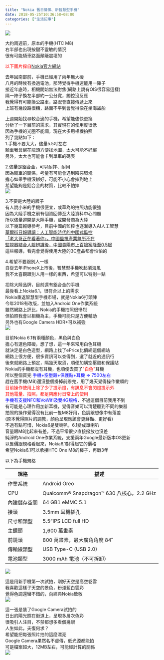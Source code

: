 ```yaml
---
title: "Nokia 舊日情愫、新智慧型手機"
date: 2018-05-25T10:36:58+08:00
categories: ["生活記事"]
---
```


<a href="https://www.nokia.com/zh_tw/phones/nokia-6" target="_blank"><img src="https://farm2.staticflickr.com/1745/41675726324_390ff529da_k.jpg"></a>  

大約兩週前，原本的手機(HTC M8)  
右半部也出現按鍵不靈敏的情況  
很有可能騎車路面顛簸震壞的  
<!--more-->  

<span style="color:red">以下圖片採自<a href="https://www.nokia.com/zh_tw/phones/nokia-6">Nokia官方網站</a></span>
  
去年回南部前，手機已經用了兩年無大礙  
八月的時候有換過電池，那時覺得手機還能用一陣子  
接近年底時，相機開始無法對焦(網路上說有OIS很容易這樣)  
隔一陣子換左半部約一公分寬，觸控沒反應  
我覺得有可能換公路車，路況會直接傳遞上來  
上班有幾段路很糟，路面不平到會覺得像在坐海盜船  

上週開始找尋較合適的手機，希望能儘快更換  
分析了一下目前的需求，其實現在的使用度很低  
因為手機的光圈不能調，現在大多用相機拍照  
列了幾點如下：  
1.手機不要太大，儘量5.5吋左右  
騎車我會綁在龍頭方便找地圖，太大可能不好綁  
另外，太大也可能會卡到單車的碼表  
  
2.儘量是鋁合金，可以耐摔、耐用  
因為騎車的關係，考量有可能會遇到險惡環境  
擔心如果手機沒綁好，可能不小心會摔到地上  
希望能夠是鋁合金的材質，比較不怕摔  
![](https://images.ctfassets.net/wcfotm6rrl7u/m9wbLaAYASKeKiEiCQOM2/51953a0e289fbe5a21f2093e3ca98620/nokia_6_1-video_thumbnail-campaign.jpg)  
  
3.不要是大陸的牌子  
有人說小米的手機很便宜，或華為的拍照功能很強  
因為大陸手機之前有個資回傳至大陸資料中心問題  
所以儘量避開是大陸手機，或開發商為大陸  
以下幾篇報導參考，目前中國的監控也逐漸導入AI人工智慧  
[華爾街日報導讀：人工智能時代的中國式監控](https://theinitium.com/article/20171218-wsj-introduction/)  
[「老大哥正在看著你」，中國監視產業無所不在](https://technews.tw/2017/11/26/backing-big-brother-chinese-facial-recognition-firms-appeal-to-funds/)  
[監視器結合人臉辨識後，中國貴陽市上百搶案降至0.5起 ](https://www.bnext.com.tw/article/48550/china-guiyang-using-facial-recognition-to-arrest-criminals)  
這些報導，看完會覺得使用大陸的3C產品都會怕怕的  
  
4.希望不要跟別人一樣  
自從去年iPhoneX上市後，智慧型手機吹起瀏海風  
我不太喜觀跟別人用一樣的東西，希望可以特別一點  
  
扣除大陸品牌，目前還有鋁合金的手機  
最後看上Nokia6.1，很符合以上的需求  
Nokia重返智慧型手機市場，就是Nokia6打頭陣  
今年2018有改版，並加入Android One作業系統  
雖然網路上評比，Nokia的手機拍照很慘烈  
但拍照我會以相機為主，手機可能只是方便輔助  
另外也有Google Camera HDR+可以補強  
![](https://images.ctfassets.net/wcfotm6rrl7u/pvvbgqvMR2o4AyQUeOkeG/8d3fa28c8d7451ce764954516034f840/TheNewNokia6_hero-phone-optimised.png)  
  
目前Nokia 6.1有兩種顏色，黑色與白色  
擔心有選色障礙，想了想，這一年來常用白色耳機  
就決定是白色造型，網路上找了ePrice比價網這個網站  
網路上很方便，很多資訊可以查得到，選了就近的通訊行  
後來就網路上預定，隔幾天取貨，順便加購空壓殼和保護貼  
Nokia的手機都沒有耳機，也順便去買了<span style="color:red">"白色"</span>耳機  
所以整個買完<span style="color:blue"> 手機+空壓殼+保護貼+耳機 => 7500左右</span>  
趕在舊手機(M8)還沒整個掛掉前辦完，用了幾天覺得操作蠻順的  
<span style="color:red">目前操作使用上除了少了提示燈，有訊息不會閃燈提示外  
其他電量、拍照，都足夠應付日常上的使用</span>  
<span style="color:blue">手機有支援NFC和VoWifi及雙4G規格</span>，不過這個目前我用不到  
有可能是心理作用加新耳機，覺得音樂可以清楚聽到不同的樂器  
拍照的操作覺得沒有比前一隻M8好用，色調跟想像中有落差  
(原本覺得照片的調教，顏色呈現應該會更鮮豔、更好看)  
不過有點可惜，Nokia6是雙喇叭，6.1變成單喇叭  
音量跟M8比起來有差，不過平常很少直接撥放也沒差  
純淨的Android One作業系統，支援兩年Google最新版本OS更新  
以售價跟規格看起來，Nokia6.1對得起它的價格  
希望Nokia6.1可以承接HTC One M8的棒子，再戰3年  
  
以下為手機規格  
  
|規格|描述|
|---|---|
|作業系統|Android Oreo|
|CPU|Qualcomm® Snapdragon™ 630 八核心，2.2 GHz|
|內建儲存空間|64 GB1 eMMC 5.1|
|接頭|3.5mm 耳機插孔|
|尺寸和類型|5.5”IPS LCD full HD|
|主鏡頭|1,600 萬畫素|
|前鏡頭|800 萬畫素，最大廣角角度 84˚|
|傳輸線類型|USB Type-C (USB 2.0)|
|電池類型|3000 mAh 電池（不可拆卸）|
  
![](https://images.ctfassets.net/wcfotm6rrl7u/5fa7V99jEWYy2cqKIUkkuO/f9b82f7ebb0991b8e55c35ae987c50eb/TheNewNokia6_07_camera-phone-02_2x.png)  
  
這是用新手機第一次試拍，剛好天空是高空卷雲  
我喜歡這樣子天空的景色，粉淺藍白雲彩  
覺得色調還蠻不錯的，向經典Nokia致敬  
![](https://farm1.staticflickr.com/877/41756481504_7e5ce573a7_k.jpg)  
  
這一張是裝了Google Camera試拍的  
日出的陽光照在街道上，呈現多層次色彩  
很吸引人注目，不禁都想多看個幾眼  
人生如此，夫復何求？  
希望能把每張照片拍的這麼漂亮  
Google Camera果然名不虛傳，低光源都能拍  
可是檔案超大，12MB左右，可能經計算的關係  
![](https://farm1.staticflickr.com/874/28598029828_a730537166_k.jpg)  